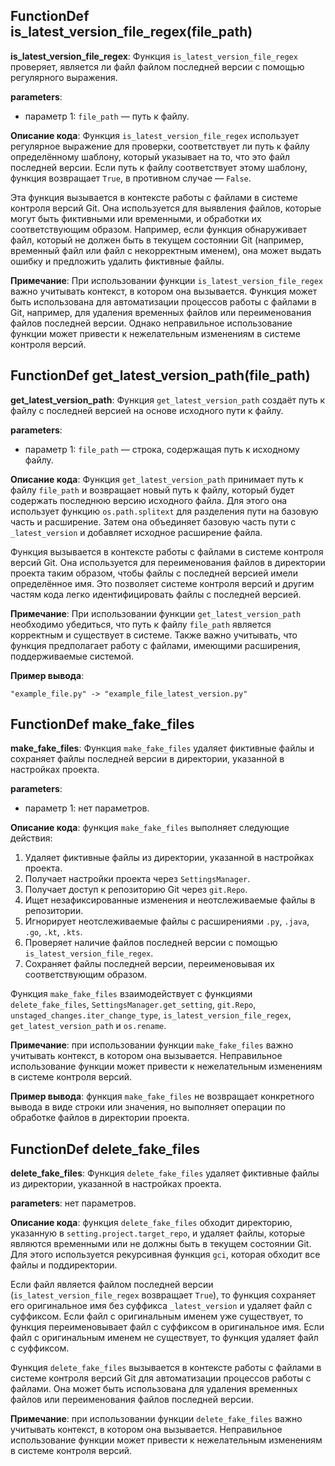 ## FunctionDef is_latest_version_file_regex(file_path)
**is_latest_version_file_regex**: Функция `is_latest_version_file_regex` проверяет, является ли файл файлом последней версии с помощью регулярного выражения.

**parameters**:
* параметр 1: `file_path` — путь к файлу.

**Описание кода**:
Функция `is_latest_version_file_regex` использует регулярное выражение для проверки, соответствует ли путь к файлу определённому шаблону, который указывает на то, что это файл последней версии. Если путь к файлу соответствует этому шаблону, функция возвращает `True`, в противном случае — `False`.

Эта функция вызывается в контексте работы с файлами в системе контроля версий Git. Она используется для выявления файлов, которые могут быть фиктивными или временными, и обработки их соответствующим образом. Например, если функция обнаруживает файл, который не должен быть в текущем состоянии Git (например, временный файл или файл с некорректным именем), она может выдать ошибку и предложить удалить фиктивные файлы.

**Примечание**:
При использовании функции `is_latest_version_file_regex` важно учитывать контекст, в котором она вызывается. Функция может быть использована для автоматизации процессов работы с файлами в Git, например, для удаления временных файлов или переименования файлов последней версии. Однако неправильное использование функции может привести к нежелательным изменениям в системе контроля версий.
## FunctionDef get_latest_version_path(file_path)
**get_latest_version_path**: Функция `get_latest_version_path` создаёт путь к файлу с последней версией на основе исходного пути к файлу.

**parameters**:
- параметр 1: `file_path` — строка, содержащая путь к исходному файлу.

**Описание кода**: Функция `get_latest_version_path` принимает путь к файлу `file_path` и возвращает новый путь к файлу, который будет содержать последнюю версию исходного файла. Для этого она использует функцию `os.path.splitext` для разделения пути на базовую часть и расширение. Затем она объединяет базовую часть пути с `_latest_version` и добавляет исходное расширение файла.

Функция вызывается в контексте работы с файлами в системе контроля версий Git. Она используется для переименования файлов в директории проекта таким образом, чтобы файлы с последней версией имели определённое имя. Это позволяет системе контроля версий и другим частям кода легко идентифицировать файлы с последней версией.

**Примечание**: При использовании функции `get_latest_version_path` необходимо убедиться, что путь к файлу `file_path` является корректным и существует в системе. Также важно учитывать, что функция предполагает работу с файлами, имеющими расширения, поддерживаемые системой.

**Пример вывода**:
```
"example_file.py" -> "example_file_latest_version.py"
```
## FunctionDef make_fake_files
**make_fake_files**: Функция `make_fake_files` удаляет фиктивные файлы и сохраняет файлы последней версии в директории, указанной в настройках проекта.

**parameters**:
- параметр 1: нет параметров.

**Описание кода**: функция `make_fake_files` выполняет следующие действия:
1. Удаляет фиктивные файлы из директории, указанной в настройках проекта.
2. Получает настройки проекта через `SettingsManager`.
3. Получает доступ к репозиторию Git через `git.Repo`.
4. Ищет незафиксированные изменения и неотслеживаемые файлы в репозитории.
5. Игнорирует неотслеживаемые файлы с расширениями `.py`, `.java`, `.go`, `.kt`, `.kts`.
6. Проверяет наличие файлов последней версии с помощью `is_latest_version_file_regex`.
7. Сохраняет файлы последней версии, переименовывая их соответствующим образом.

Функция `make_fake_files` взаимодействует с функциями `delete_fake_files`, `SettingsManager.get_setting`, `git.Repo`, `unstaged_changes.iter_change_type`, `is_latest_version_file_regex`, `get_latest_version_path` и `os.rename`.

**Примечание**: при использовании функции `make_fake_files` важно учитывать контекст, в котором она вызывается. Неправильное использование функции может привести к нежелательным изменениям в системе контроля версий.

**Пример вывода**: функция `make_fake_files` не возвращает конкретного вывода в виде строки или значения, но выполняет операции по обработке файлов в директории проекта.
## FunctionDef delete_fake_files
**delete_fake_files**: Функция `delete_fake_files` удаляет фиктивные файлы из директории, указанной в настройках проекта.

**parameters**: нет параметров.

**Описание кода**: функция `delete_fake_files` обходит директорию, указанную в `setting.project.target_repo`, и удаляет файлы, которые являются временными или не должны быть в текущем состоянии Git. Для этого используется рекурсивная функция `gci`, которая обходит все файлы и поддиректории.

Если файл является файлом последней версии (`is_latest_version_file_regex` возвращает `True`), то функция сохраняет его оригинальное имя без суффикса `_latest_version` и удаляет файл с суффиксом. Если файл с оригинальным именем уже существует, то функция переименовывает файл с суффиксом в оригинальное имя. Если файл с оригинальным именем не существует, то функция удаляет файл с суффиксом.

Функция `delete_fake_files` вызывается в контексте работы с файлами в системе контроля версий Git для автоматизации процессов работы с файлами. Она может быть использована для удаления временных файлов или переименования файлов последней версии.

**Примечание**: при использовании функции `delete_fake_files` важно учитывать контекст, в котором она вызывается. Неправильное использование функции может привести к нежелательным изменениям в системе контроля версий.
